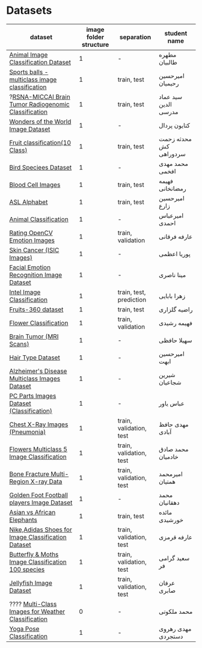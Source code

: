 # Datasets

| dataset                                                                                                                                               | image folder structure | separation              | student name           |
| ----------------------------------------------------------------------------------------------------------------------------------------------------- | ---------------------- | ----------------------- | ---------------------- |
| [Animal Image Classification Dataset](https://www.kaggle.com/datasets/borhanitrash/animal-image-classification-dataset)                               | 1                      | -                       | مطهره طالبیان          |
| [Sports balls - multiclass image classification](https://www.kaggle.com/datasets/samuelcortinhas/sports-balls-multiclass-image-classification)        | 1                      | train, test             | امیرحسین رحیمیان       |
| ?[RSNA-MICCAI Brain Tumor Radiogenomic Classification](https://www.kaggle.com/competitions/rsna-miccai-brain-tumor-radiogenomic-classification/data)  | 1                      | train, test             | سید عماد الدین مدرسی   |
| [Wonders of the World Image Dataset](https://www.kaggle.com/datasets/balabaskar/wonders-of-the-world-image-classification/data)                       | 1                      | -                       | کتایون پردال           |
| [Fruit classification(10 Class)](https://www.kaggle.com/datasets/karimabdulnabi/fruit-classification10-class)                                         | 1                      | train, test             | محدثه زحمت کش سردوراهی |
| [Bird Speciees Dataset](https://www.kaggle.com/datasets/rahmasleam/bird-speciees-dataset)                                                             | 1                      | -                       | محمد مهدی افخمی        |
| [Blood Cell Images](https://www.kaggle.com/datasets/paultimothymooney/blood-cells/data)                                                               | 1                      | train, test             | فهیمه رمضانخانی        |
| [ASL Alphabet](https://www.kaggle.com/datasets/grassknoted/asl-alphabet)                                                                              | 1                      | train, test             | امیرحسین زارع          |
| [Animal Classification](https://www.kaggle.com/datasets/ayushv322/animal-classification)                                                              | 1                      | -                       | امیرعباس احمدی         |
| [Rating OpenCV Emotion Images](https://www.kaggle.com/datasets/juniorbueno/rating-opencv-emotion-images)                                              | 1                      | train, validation       | عارفه فرقانی           |
| [Skin Cancer (ISIC Images)](https://www.kaggle.com/datasets/rm1000/skin-cancer-isic-images)                                                           | 1                      | -                       | پوریا اعظمی            |
| [Facial Emotion Recognition Image Dataset](https://www.kaggle.com/datasets/sujaykapadnis/emotion-recognition-dataset)                                 | 1                      | -                       | مینا ناصری             |
| [Intel Image Classification](https://www.kaggle.com/datasets/puneet6060/intel-image-classification)                                                   | 1                      | train, test, prediction | زهرا بابایی            |
| [Fruits-360 dataset](https://www.kaggle.com/datasets/moltean/fruits)                                                                                  | 1                      | train, test             | راضیه گلزاری           |
| [Flower Classification](https://www.kaggle.com/datasets/marquis03/flower-classification)                                                              | 1                      | train, validation       | فهیمه رشیدی            |
| [Brain Tumor (MRI Scans)](https://www.kaggle.com/datasets/rm1000/brain-tumor-mri-scans)                                                               | 1                      | -                       | سهیلا حافظی            |
| [Hair Type Dataset](https://www.kaggle.com/datasets/kavyasreeb/hair-type-dataset)                                                                     | 1                      | -                       | امیرحسین ابهت          |
| [Alzheimer's Disease Multiclass Images Dataset](https://www.kaggle.com/datasets/aryansinghal10/alzheimers-multiclass-dataset-equal-and-augmented)     | 1                      | -                       | شیرین شجاعیان          |
| [PC Parts Images Dataset (Classification)](https://www.kaggle.com/datasets/asaniczka/pc-parts-images-dataset-classification)                          | 1                      | -                       | عباس یاور              |
| [Chest X-Ray Images (Pneumonia)](https://www.kaggle.com/datasets/paultimothymooney/chest-xray-pneumonia/data)                                         | 1                      | train, validation, test | مهدی حافظ آبادی        |
| [Flowers Multiclass 5 Image Classification](https://www.kaggle.com/datasets/sujaykapadnis/flowers-image-classification)                               | 1                      | train, validation, test | محمد صادق خادمیان      |
| [Bone Fracture Multi-Region X-ray Data](https://www.kaggle.com/datasets/bmadushanirodrigo/fracture-multi-region-x-ray-data/data)                      | 1                      | train, validation, test | امیرمحمد همتیان        |
| [Golden Foot Football players Image Dataset](https://www.kaggle.com/datasets/balabaskar/golden-foot-football-players-image-dataset)                   | 1                      | -                       | محمد دهقانیان          |
| [Asian vs African Elephants](https://www.kaggle.com/datasets/vivmankar/asian-vs-african-elephant-image-classification)                                | 1                      | train, test             | مائده خورشیدی          |
| [Nike,Adidas Shoes for Image Classification Dataset](https://www.kaggle.com/datasets/ifeanyinneji/nike-adidas-shoes-for-image-classification-dataset) | 1                      | train, validation, test | عارفه قرمزی            |
| [Butterfly & Moths Image Classification 100 species](https://www.kaggle.com/datasets/gpiosenka/butterfly-images40-species)                            | 1                      | train, validation, test | سعید گرامی فر          |
| [Jellyfish Image Dataset](https://www.kaggle.com/datasets/anshtanwar/jellyfish-types)                                                                 | 1                      | train, validation, test | عرفان صابری            |
| ???? [Multi-Class Images for Weather Classification](https://www.kaggle.com/datasets/somesh24/multiclass-images-for-weather-classification)           | 0                      | -                       | محمد ملکوتی            |
| [Yoga Pose Classification](https://www.kaggle.com/datasets/ujjwalchowdhury/yoga-pose-classification)                                                  | 1                      | -                       | مهدی رهروی دستجردی     |

